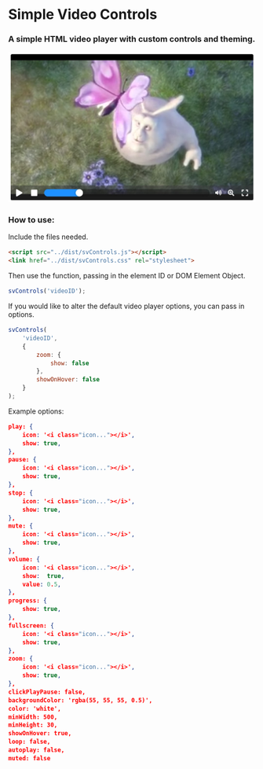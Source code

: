 # Simple Video Controls
### A simple HTML video player with custom controls and theming.

![SVC Example Image](example/svc-image-preview.jpg?raw=true "Example image")

### How to use:

Include the files needed.

```html
<script src="../dist/svControls.js"></script>
<link href="../dist/svControls.css" rel="stylesheet">
```

Then use the function, passing in the element ID or DOM Element Object.

```javascript
svControls('videoID');
```

If you would like to alter the default video player options, you can pass in options.

```javascript
svControls(
    'videoID',
    {
        zoom: {
            show: false
        },
        showOnHover: false
    }
);
```

Example options:

```json
play: {
    icon: '<i class="icon..."></i>',
    show: true,
},
pause: {
    icon: '<i class="icon..."></i>',
    show: true,
},
stop: {
    icon: '<i class="icon..."></i>',
    show: true,
},
mute: {
    icon: '<i class="icon..."></i>',
    show: true,
},
volume: {
    icon: '<i class="icon..."></i>',
    show:  true,
    value: 0.5,
},
progress: {
    show: true,
},
fullscreen: {
    icon: '<i class="icon..."></i>',
    show: true,
},
zoom: {
    icon: '<i class="icon..."></i>',
    show: true,
},
clickPlayPause: false,
backgroundColor: 'rgba(55, 55, 55, 0.5)',
color: 'white',
minWidth: 500,
minHeight: 30,
showOnHover: true,
loop: false,
autoplay: false,
muted: false
```